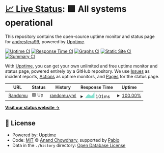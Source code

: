 # [📈 Live Status](https://andresfera99.github.io/randomu-upptime): <!--live status--> **🟩 All systems operational**

This repository contains the open-source uptime monitor and status page for [andresfera99](https://andresfera99.github.io/randomu-upptime), powered by [Upptime](https://github.com/upptime/upptime).

[![Uptime CI](https://github.com/andresfera99/randomu-upptime/workflows/Uptime%20CI/badge.svg)](https://github.com/andresfera99/randomu-upptime/actions?query=workflow%3A%22Uptime+CI%22)
[![Response Time CI](https://github.com/andresfera99/randomu-upptime/workflows/Response%20Time%20CI/badge.svg)](https://github.com/andresfera99/randomu-upptime/actions?query=workflow%3A%22Response+Time+CI%22)
[![Graphs CI](https://github.com/andresfera99/randomu-upptime/workflows/Graphs%20CI/badge.svg)](https://github.com/andresfera99/randomu-upptime/actions?query=workflow%3A%22Graphs+CI%22)
[![Static Site CI](https://github.com/andresfera99/randomu-upptime/workflows/Static%20Site%20CI/badge.svg)](https://github.com/andresfera99/randomu-upptime/actions?query=workflow%3A%22Static+Site+CI%22)
[![Summary CI](https://github.com/andresfera99/randomu-upptime/workflows/Summary%20CI/badge.svg)](https://github.com/andresfera99/randomu-upptime/actions?query=workflow%3A%22Summary+CI%22)

With [Upptime](https://upptime.js.org), you can get your own unlimited and free uptime monitor and status page, powered entirely by a GitHub repository. We use [Issues](https://github.com/andresfera99/randomu-upptime/issues) as incident reports, [Actions](https://github.com/andresfera99/randomu-upptime/actions) as uptime monitors, and [Pages](https://andresfera99.github.io/randomu-upptime) for the status page.

<!--start: status pages-->
<!-- This summary is generated by Upptime (https://github.com/upptime/upptime) -->
<!-- Do not edit this manually, your changes will be overwritten -->
<!-- prettier-ignore -->
| URL | Status | History | Response Time | Uptime |
| --- | ------ | ------- | ------------- | ------ |
| <img alt="" src="https://icons.duckduckgo.com/ip3/randomu.vercel.app.ico" height="13"> [Randomu](https://randomu.vercel.app/) | 🟩 Up | [randomu.yml](https://github.com/andresfera99/randomu-upptime/commits/HEAD/history/randomu.yml) | <details><summary><img alt="Response time graph" src="./graphs/randomu/response-time-week.png" height="20"> 101ms</summary><br><a href="https://andresfera99.github.io/randomu-upptime/history/randomu"><img alt="Response time 101" src="https://img.shields.io/endpoint?url=https%3A%2F%2Fraw.githubusercontent.com%2Fandresfera99%2Frandomu-upptime%2FHEAD%2Fapi%2Frandomu%2Fresponse-time.json"></a><br><a href="https://andresfera99.github.io/randomu-upptime/history/randomu"><img alt="24-hour response time 149" src="https://img.shields.io/endpoint?url=https%3A%2F%2Fraw.githubusercontent.com%2Fandresfera99%2Frandomu-upptime%2FHEAD%2Fapi%2Frandomu%2Fresponse-time-day.json"></a><br><a href="https://andresfera99.github.io/randomu-upptime/history/randomu"><img alt="7-day response time 101" src="https://img.shields.io/endpoint?url=https%3A%2F%2Fraw.githubusercontent.com%2Fandresfera99%2Frandomu-upptime%2FHEAD%2Fapi%2Frandomu%2Fresponse-time-week.json"></a><br><a href="https://andresfera99.github.io/randomu-upptime/history/randomu"><img alt="30-day response time 101" src="https://img.shields.io/endpoint?url=https%3A%2F%2Fraw.githubusercontent.com%2Fandresfera99%2Frandomu-upptime%2FHEAD%2Fapi%2Frandomu%2Fresponse-time-month.json"></a><br><a href="https://andresfera99.github.io/randomu-upptime/history/randomu"><img alt="1-year response time 101" src="https://img.shields.io/endpoint?url=https%3A%2F%2Fraw.githubusercontent.com%2Fandresfera99%2Frandomu-upptime%2FHEAD%2Fapi%2Frandomu%2Fresponse-time-year.json"></a></details> | <details><summary><a href="https://andresfera99.github.io/randomu-upptime/history/randomu">100.00%</a></summary><a href="https://andresfera99.github.io/randomu-upptime/history/randomu"><img alt="All-time uptime 100.00%" src="https://img.shields.io/endpoint?url=https%3A%2F%2Fraw.githubusercontent.com%2Fandresfera99%2Frandomu-upptime%2FHEAD%2Fapi%2Frandomu%2Fuptime.json"></a><br><a href="https://andresfera99.github.io/randomu-upptime/history/randomu"><img alt="24-hour uptime 100.00%" src="https://img.shields.io/endpoint?url=https%3A%2F%2Fraw.githubusercontent.com%2Fandresfera99%2Frandomu-upptime%2FHEAD%2Fapi%2Frandomu%2Fuptime-day.json"></a><br><a href="https://andresfera99.github.io/randomu-upptime/history/randomu"><img alt="7-day uptime 100.00%" src="https://img.shields.io/endpoint?url=https%3A%2F%2Fraw.githubusercontent.com%2Fandresfera99%2Frandomu-upptime%2FHEAD%2Fapi%2Frandomu%2Fuptime-week.json"></a><br><a href="https://andresfera99.github.io/randomu-upptime/history/randomu"><img alt="30-day uptime 100.00%" src="https://img.shields.io/endpoint?url=https%3A%2F%2Fraw.githubusercontent.com%2Fandresfera99%2Frandomu-upptime%2FHEAD%2Fapi%2Frandomu%2Fuptime-month.json"></a><br><a href="https://andresfera99.github.io/randomu-upptime/history/randomu"><img alt="1-year uptime 100.00%" src="https://img.shields.io/endpoint?url=https%3A%2F%2Fraw.githubusercontent.com%2Fandresfera99%2Frandomu-upptime%2FHEAD%2Fapi%2Frandomu%2Fuptime-year.json"></a></details>

<!--end: status pages-->

[**Visit our status website →**](https://andresfera99.github.io/randomu-upptime)

## 📄 License

- Powered by: [Upptime](https://github.com/upptime/upptime)
- Code: [MIT](./LICENSE) © [Anand Chowdhary](https://anandchowdhary.com), supported by [Pabio](https://pabio.com)
- Data in the `./history` directory: [Open Database License](https://opendatacommons.org/licenses/odbl/1-0/)
